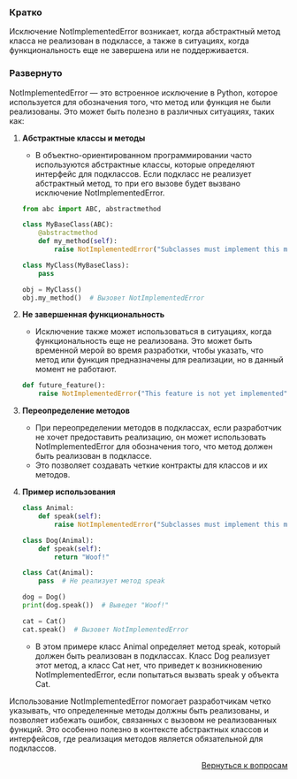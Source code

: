 ### Кратко

Исключение NotImplementedError возникает, когда абстрактный метод класса не реализован в подклассе, а также в
ситуациях, когда функциональность еще не завершена или не поддерживается.

### Развернуто

NotImplementedError — это встроенное исключение в Python, которое используется для обозначения того, что метод или
функция не были реализованы. Это может быть полезно в различных ситуациях, таких как:

1. **Абстрактные классы и методы**
    - В объектно-ориентированном программировании часто используются абстрактные классы, которые определяют интерфейс
      для подклассов. Если подкласс не реализует абстрактный метод, то при его вызове будет вызвано исключение
      NotImplementedError.
    ```Python
    from abc import ABC, abstractmethod

    class MyBaseClass(ABC):
        @abstractmethod
        def my_method(self):
            raise NotImplementedError("Subclasses must implement this method")

    class MyClass(MyBaseClass):
        pass

    obj = MyClass()
    obj.my_method()  # Вызовет NotImplementedError
    ```

2. **Не завершенная функциональность**
    - Исключение также может использоваться в ситуациях, когда функциональность еще не реализована. Это может быть
      временной мерой во время разработки, чтобы указать, что метод или функция предназначены для реализации, но в
      данный момент не работают.
    ```Python
    def future_feature():
        raise NotImplementedError("This feature is not yet implemented")
    ```

3. **Переопределение методов**
    - При переопределении методов в подклассах, если разработчик не хочет предоставить реализацию, он может использовать
      NotImplementedError для обозначения того, что метод должен быть реализован в подклассе.
    - Это позволяет создавать четкие контракты для классов и их методов.

4. **Пример использования**
    ```Python
    class Animal:
        def speak(self):
            raise NotImplementedError("Subclasses must implement this method")

    class Dog(Animal):
        def speak(self):
            return "Woof!"

    class Cat(Animal):
        pass  # Не реализует метод speak

    dog = Dog()
    print(dog.speak())  # Выведет "Woof!"

    cat = Cat()
    cat.speak()  # Вызовет NotImplementedError
    ```
    - В этом примере класс Animal определяет метод speak, который должен быть реализован в подклассах. Класс Dog
      реализует этот метод, а класс Cat нет, что приведет к возникновению NotImplementedError, если попытаться
      вызвать speak у объекта Cat.

Использование NotImplementedError помогает разработчикам четко указывать, что определенные методы должны быть
реализованы, и позволяет избежать ошибок, связанных с вызовом не реализованных функций. Это особенно полезно в контексте
абстрактных классов и интерфейсов, где реализация методов является обязательной для подклассов.

<div align="right">

[Вернуться к вопросам](../Вопросы.md)

</div>
